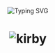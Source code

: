 <p align="center">
  <img src="https://readme-typing-svg.herokuapp.com?font=Courier+New&weight=500&size=35&pause=1000&color=FFFFFF&random=false&width=500&height=70&lines=print(Saludo);Holaa%2C+Soy+David;Hi%2C+I'm+David" alt="Typing SVG" style="display:inline-block;" />
</p>

<!--
**Tossy06/Tossy06** is a ✨ _special_ ✨ repository because its `README.md` (this file) appears on your GitHub profile.

Here are some ideas to get you started:

- 🔭 I’m currently working on ...
- 🌱 I’m currently learning ...
- 👯 I’m looking to collaborate on ...
- 🤔 I’m looking for help with ...
- 💬 Ask me about ...
- 📫 How to reach me: ...
- 😄 Pronouns: ...
- ⚡ Fun fact: ...
-->

<h1 align="center">
  <img src="https://github.com/Tossy06/Tossy06/assets/167591175/18533877-2cfe-4a90-8b5e-35a2340be366" alt="kirby" margin = "20px">
</h1>





